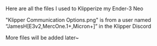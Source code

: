 Here are all the files I used to Klipperize my Ender-3 Neo

"Klipper Communication Options.png" is from a user named “JamesH[E3v2,MercOne.1+,Micron+]” in the Klipper Discord

More files will be added later~
